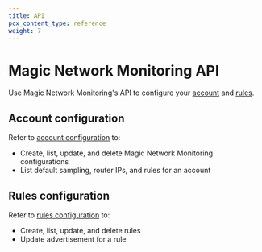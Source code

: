 ```yaml
---
title: API
pcx_content_type: reference
weight: 7
---
```


# Magic Network Monitoring API

Use Magic Network Monitoring's API to configure your [account](/api/operations/magic-network-monitoring-configuration-list-account-configuration) and [rules](/api/operations/magic-network-monitoring-rules-list-rules).

## Account configuration

Refer to [account configuration](/api/operations/magic-network-monitoring-configuration-list-account-configuration) to:
- Create, list, update, and delete Magic Network Monitoring configurations
- List default sampling, router IPs, and rules for an account

## Rules configuration

Refer to [rules configuration](/api/operations/magic-network-monitoring-rules-list-rules) to:
- Create, list, update, and delete rules
- Update advertisement for a rule